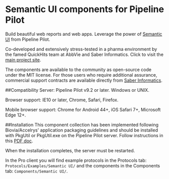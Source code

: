 # Semantic UI components for Pipeline Pilot
Build beautiful web reports and web apps. Leverage the power of [Semantic UI](http://semantic-ui.com) from Pipeline Pilot.

Co-developed and extensively stress-tested in a pharma environment by the famed QuickHits team at AbbVie and Saber Informatics. Click to visit the [main project site](https://saberinformatics.github.io/plp-semantic-ui).

The components are available to the community as open-source code under the MIT license. For those users who require additional assurance, commercial support contracts are available directly from [Saber Informatics](https://saberinformatics.com).

##Compatibility
Server: Pipeline Pilot v9.2 or later. Windows or UNIX.

Browser support: IE10 or later, Chrome, Safari, Firefox.

Mobile browser support: Chrome for Android 44+, iOS Safari 7+, Microsoft Edge 12+.

##Installation
This component collection has been implemented following Biovia/Accelrys' application packaging guidelines and should be installed with PkgUtil or PkgUtil.exe on the Pipeline Pilot server. Follow instructions in this [PDF doc](https://semanticplp.s3.amazonaws.com/Installation%20Instructions%20%28Semantic%29.pdf?AWSAccessKeyId=AKIAIHR7QYSU2SL7H7ZQ&Expires=1554516856&Signature=qhT5dZtYnDiihNX6PyvTxcAZATc%3D).

When the installation completes, the server must be restarted. 

In the Pro client you will find example protocols in the Protocols tab: `Protocols/Examples/Semantic UI/` and the components in the Components tab: `Components/Semantic UI/`.
